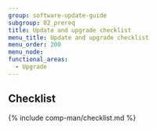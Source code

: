 ```yaml
---
group: software-update-guide
subgroup: 02_prereq
title: Update and upgrade checklist
menu_title: Update and upgrade checklist
menu_order: 200
menu_node:
functional_areas:
  - Upgrade
---
```


## Checklist
{% include comp-man/checklist.md %}
